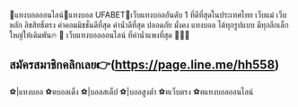 🍉แทงบอลออนไลน์🍉แทงบอล UFABET🍉เว็บแทงบอลอันดับ 1 ที่ดีที่สุดในประเทศไทย เว็บแม่ เว็บหลัก ลิขสิทธิ์ตรง ค่าคอมมิชชั่นดีที่สุด ค่าน้ำดีที่สุด ปลอดภัย มั่งคง แทงบอล ได้ทุกรูปแบบ มีทุกลีกเล็กใหญ่ให้เดิมพัน🔥
🔔 เว็บแทงบอลออนไลน์ ที่ค่าน้ำแพงที่สุด 🎃🍒🍎
## สมัครสมาชิกคลิกเลย👉(https://page.line.me/hh558)
⚽️|แทงบอล ⚽️ฅบอลเต็ง ⚽️|บอลสเต็ป
⚽️|บอลสูงต่ำ ⚽️ฅเว็บตรง ⚽️ฅแทงบอลออนไลน์
